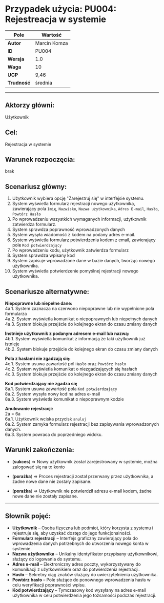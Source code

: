 # Przypadek użycia: PU004: Rejestreacja w systemie
| Pole        | Wartość           |
|-------------|--------------------|
| **Autor**   | Marcin Komza       |
| **ID**      | PU004              |
| **Wersja**  | 1.0                |
| **Waga**    | 10                 |
| **UCP**     | 9,46               |
| **Trudność**| średnia            |

---
## Aktorzy główni: 

Użytkownik

## Cel: 

Rejestracja w systemie

## Warunek rozpoczęcia: 
brak

## Scenariusz główny:
1. Użytkownik wybiera opcję "Zarejestruj się" w interfejsie systemu.
2. System wyświetla formularz rejestracji nowego użytkownika, zawierający pola `Imię`, `Nazwisko`, `Nazwa użytkownika`, `Adres E-mail`, `Hasło`, `Powtórz Hasło`
3. Po wprowadzeniu wszystkich wymaganych informacji, użytkownik zatwierdza formularz.
4. System sprawdza poprawność wprowadzonych danych
5. System wysyła wiadomość z kodem na podany adres e-mail.
6. System wyświetla formularz potwierdzenia kodem z email, zawierający pole `Kod potwierdzający`
7. Po wprowadzeniu kodu, użytkownik zatwierdza formularz
8. System sprawdza wpisany kod
9. System zapisuje wprowadzone dane w bazie danych, tworząc nowego użytkownika.
10. System wyświetla potwierdzenie pomyślnej rejestracji nowego użytkownika.


## Scenariusze alternatywne:

**Niepoprawne lub niepełne dane:**\
4a.1. System zaznacza na czerwono niepoprawne lub nie wypełnione pola formularza\
4a.2. System wyświetla komunikat o niepoprawnych lub niepełnych danych\
4a.3. System blokuje przejście do kolejnego ekran do czasu zmiany danych

**Instnieje użytkownik z podanym adresem e-mail lub nazwą:**\
4b.1. System wyświetla komunikat z informacją że taki użytkownik już istnieje\
4b.2. System blokuje przejście do kolejnego ekran do czasu zmiany danych

**Pola z hasłami nie zgadzają się:**\
4c.1. System usuwa zawartość pól `Hasło` oraz `Powtórz hasło`\
4c.2. System wyświetla komunikat o niezgadzających się hasłach\
4c.3. System blokuje przejście do kolejnego ekran do czasu zmiany danych

**Kod potwierdzający nie zgadza się**\
8a.1. System usuwa zawartość pola `Kod potwierdzający`\
8a.2. System wysyła nowy kod na adres e-mail\
8a.3. System wyświetla komunikat o niepoprawnym kodzie

**Anulowanie rejestracji:**\
2a = 6a\
6a.1. Użytkownik wciska przycisk `anuluj`\
6a.2. System zamyka formularz rejestracji bez zapisywania wprowadzonych danych.\
6a.3. System powraca do poprzedniego widoku.

## Warunki zakończenia:  
- (**sukces**) ⇒ Nowy użytkownik został zarejestrowany w systemie, można zalogować się na to konto

- (**porażka**) ⇒ Proces rejestracji został przerwany przez użytkownika, a żadne nowe dane nie zostały zapisane.

- (**porażka**) ⇒ Użytkownik nie potwierdził adresu e-mail kodem, żadne nowe dane nie zostały zapisane.

-------------------------
## Słownik pojęć:
- **Użytkownik** – Osoba fizyczna lub podmiot, który korzysta z systemu i rejestruje się, aby uzyskać dostęp do jego funkcjonalności.
- **Formularz rejestracji** – Interfejs graficzny zawierający pola do wprowadzenia danych potrzebnych do utworzenia nowego konta w systemie.
- **Nazwa użytkownika** – Unikalny identyfikator przypisany użytkownikowi, służący do logowania do systemu.
- **Adres e-mail** – Elektroniczny adres poczty, wykorzystywany do komunikacji z użytkownikiem oraz do potwierdzenia rejestracji.
- **Hasło** – Sekretny ciąg znaków służący do uwierzytelnienia użytkownika.
- **Powtórz hasło** – Pole służące do ponownego wprowadzenia hasła w celu weryfikacji poprawności wpisu.
- **Kod potwierdzający** – Tymczasowy kod wysyłany na adres e-mail użytkownika w celu potwierdzenia jego tożsamości podczas rejestracji.
